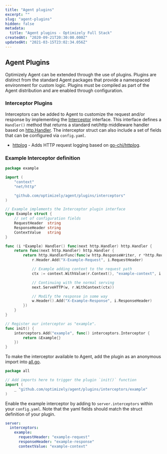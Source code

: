 ```yaml
---
title: "Agent plugins"
excerpt: ""
slug: "agent-plugins"
hidden: false
metadata:
  title: "Agent plugins - Optimizely Full Stack"
createdAt: "2020-09-21T20:30:00.000Z"
updatedAt: "2021-03-15T23:02:34.056Z"
---
```


## Agent Plugins

Optimizely Agent can be extended through the use of plugins. Plugins are distinct from the standard Agent packages that provide a namespaced environment for custom logic. Plugins must be compiled as part of the Agent distribution and are enabled through configuration.

### Interceptor Plugins

Interceptors can be added to Agent to customize the request and/or response by implementing the [Interceptor](https://github.com/optimizely/agent/tree/master/plugins/interceptors/registry.go) interface.
This interface defines a `Handler()` method that returns a standard net/http middleware handler based on [http.Handler](https://golang.org/pkg/net/http/#Handler).
The interceptor struct can also include a set of fields that can be configured via `config.yaml`.

* [httplog](https://github.com/optimizely/agent/tree/master/plugins/interceptors/httplog) - Adds HTTP request logging based on [go-chi/httplog](https://github.com/go-chi/httplog).

### Example Interceptor definition
```go
package example

import (
	"context"
	"net/http"

	"github.com/optimizely/agent/plugins/interceptors"
)

// Example implements the Interceptor plugin interface
type Example struct {
	// set of configuration fields
	RequestHeader  string
	ResponseHeader string
	ContextValue   string
}

func (i *Example) Handler() func(next http.Handler) http.Handler {
	return func(next http.Handler) http.Handler {
		return http.HandlerFunc(func(w http.ResponseWriter, r *http.Request) {
			r.Header.Add("X-Example-Request", i.RequestHeader)

			// Example adding context to the request path
			ctx := context.WithValue(r.Context(), "example-context", i.ContextValue)

			// Continuing with the normal serving
			next.ServeHTTP(w, r.WithContext(ctx))

			// Modify the response in some way
			w.Header().Add("X-Example-Response", i.ResponseHeader)
		})
	}
}

// Register our interceptor as "example".
func init() {
	interceptors.Add("example", func() interceptors.Interceptor {
		return &Example{}
	})
}
```

To make the interceptor available to Agent, add the plugin as an anonymous import into [all.go](./interceptors/all/all.go).
```go
package all

// Add imports here to trigger the plugin `init()` function
import (
    _ "github.com/optimizely/agent/plugins/interceptors/example"
)
```

Enable the example interceptor by adding to `server.interceptors` within your `config.yaml`. Note that the yaml fields should match the struct definition of your plugin.
```yaml
server:
  interceptors:
    example:
      requestHeader: "example-request"
      responseHeader: "example-response"
      contextValue: "example-context"
```
